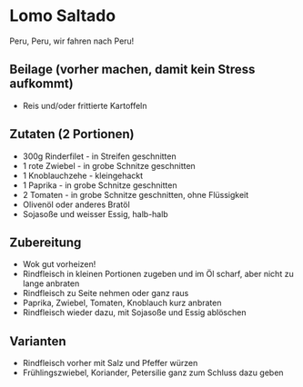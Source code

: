 # Lomo Saltado
Peru, Peru, wir fahren nach Peru!

## Beilage (vorher machen, damit kein Stress aufkommt)
* Reis und/oder frittierte Kartoffeln

## Zutaten (2 Portionen)
* 300g Rinderfilet - in Streifen geschnitten
* 1 rote Zwiebel - in grobe Schnitze geschnitten
* 1 Knoblauchzehe - kleingehackt
* 1 Paprika - in grobe Schnitze geschnitten
* 2 Tomaten - in grobe Schnitze geschnitten, ohne Flüssigkeit
* Olivenöl oder anderes Bratöl
* Sojasoße und weisser Essig, halb-halb

## Zubereitung
* Wok gut vorheizen!
* Rindfleisch in kleinen Portionen zugeben und im Öl scharf, aber nicht zu lange anbraten
* Rindfleisch zu Seite nehmen oder ganz raus
* Paprika, Zwiebel, Tomaten, Knoblauch kurz anbraten
* Rindfleisch wieder dazu, mit Sojasoße und Essig ablöschen


## Varianten
* Rindfleisch vorher mit Salz und Pfeffer würzen
* Frühlingszwiebel, Koriander, Petersilie ganz zum Schluss dazu geben